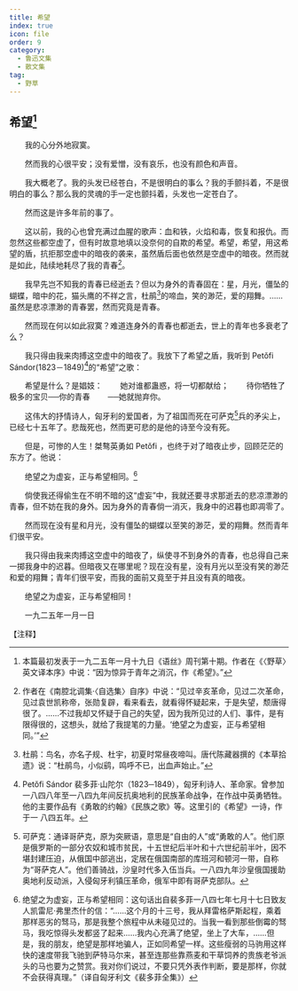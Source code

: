 ```yaml
---
title: 希望
index: true
icon: file
order: 9
category:
  - 鲁迅文集
  - 散文集
tag:  
  - 野草
---
```


## 希望[^①]

　　我的心分外地寂寞。

　　然而我的心很平安；没有爱憎，没有哀乐，也没有颜色和声音。

　　我大概老了。我的头发已经苍白，不是很明白的事么？我的手颤抖着，不是很明白的事么？那么我的灵魂的手一定也颤抖着，头发也一定苍白了。

　　然而这是许多年前的事了。

　　这以前，我的心也曾充满过血腥的歌声：血和铁，火焰和毒，恢复和报仇。而忽然这些都空虚了，但有时故意地填以没奈何的自欺的希望。希望，希望，用这希望的盾，抗拒那空虚中的暗夜的袭来，虽然盾后面也依然是空虚中的暗夜。然而就是如此，陆续地耗尽了我的青春[^②]。

　　我早先岂不知我的青春已经逝去？但以为身外的青春固在：星，月光，僵坠的蝴蝶，暗中的花，猫头鹰的不祥之言，杜鹃[^③]的啼血，笑的渺茫，爱的翔舞。……虽然是悲凉漂渺的青春罢，然而究竟是青春。

　　然而现在何以如此寂寞？难道连身外的青春也都逝去，世上的青年也多衰老了么？

　　我只得由我来肉搏这空虚中的暗夜了。我放下了希望之盾，我听到 Petǒfi Sándor(1823－1849)[^④]的“希望”之歌：

　　希望是什么？是娼妓：
　　她对谁都蛊惑，将一切都献给；
　　待你牺牲了极多的宝贝──你的青春
　　──她就抛弃你。

　　这伟大的抒情诗人，匈牙利的爱国者，为了祖国而死在可萨克[^⑤]兵的矛尖上，已经七十五年了。悲哉死也，然而更可悲的是他的诗至今没有死。

　　但是，可惨的人生！桀骜英勇如 Petǒfi ，也终于对了暗夜止步，回顾茫茫的东方了。他说：

　　绝望之为虚妄，正与希望相同。[^⑥]

　　倘使我还得偷生在不明不暗的这“虚妄”中，我就还要寻求那逝去的悲凉漂渺的青春，但不妨在我的身外。因为身外的青春倘一消灭，我身中的迟暮也即凋零了。

　　然而现在没有星和月光，没有僵坠的蝴蝶以至笑的渺茫，爱的翔舞。然而青年们很平安。

　　我只得由我来肉搏这空虚中的暗夜了，纵使寻不到身外的青春，也总得自己来一掷我身中的迟暮。但暗夜又在哪里呢？现在没有星，没有月光以至没有笑的渺茫和爱的翔舞；青年们很平安，而我的面前又竟至于并且没有真的暗夜。

　　绝望之为虚妄，正与希望相同！

　　一九二五年一月一日

【注释】

[^①]: 本篇最初发表于一九二五年一月十九日《语丝》周刊第十期。作者在《〈野草〉英文译本序》中说：“因为惊异于青年之消沉，作《希望》。”

[^②]: 作者在《南腔北调集·〈自选集〉自序》中说：“见过辛亥革命，见过二次革命，见过袁世凯称帝，张勋复辟，看来看去，就看得怀疑起来，于是失望，颓唐得很了。……不过我却又怀疑于自己的失望，因为我所见过的人们、事件，是有限得很的，这想头，就给了我提笔的力量。‘绝望之为虚妄，正与希望相同。’”

[^③]: 杜鹃：鸟名，亦名子规、杜宇，初夏时常昼夜啼叫。唐代陈藏器撰的《本草拾遗》说：“杜鹃鸟，小似鹞，鸣呼不已，出血声始止。”

[^④]: Petǒfi Sándor 裴多菲·山陀尔（1823─1849），匈牙利诗人、革命家。曾参加一八四八年至一八四九年间反抗奥地利的民族革命战争，在作战中英勇牺牲。他的主要作品有《勇敢的约翰》《民族之歌》等。这里引的《希望》一诗，作于一 八四五年。

[^⑤]: 可萨克：通译哥萨克，原为突厥语，意思是“自由的人”或“勇敢的人”。他们原是俄罗斯的一部分农奴和城市贫民，十五世纪后半叶和十六世纪前半叶，因不堪封建压迫，从俄国中部逃出，定居在俄国南部的库班河和顿河一带，自称为“哥萨克人”。他们善骑战，沙皇时代多入伍当兵。一八四九年沙皇俄国援助奥地利反动派，入侵匈牙利镇压革命，俄军中即有哥萨克部队。

[^⑥]: 绝望之为虚妄，正与希望相同：这句话出自裴多菲一八四七年七月十七日致友人凯雷尼·弗里杰什的信：“……这个月的十三号，我从拜雷格萨斯起程，乘着那样恶劣的驽马，那是我整个旅程中从未碰见过的。当我一看到那些倒霉的驽马，我吃惊得头发都竖了起来……我内心充满了绝望，坐上了大车，……但是，我的朋友，绝望是那样地骗人，正如同希望一样。这些瘦弱的马驹用这样快的速度带我飞驰到萨特马尔来，甚至连那些靠燕麦和干草饲养的贵族老爷派头的马也要为之赞赏。我对你们说过，不要只凭外表作判断，要是那样，你就不会获得真理。”（译自匈牙利文《裴多菲全集》）
